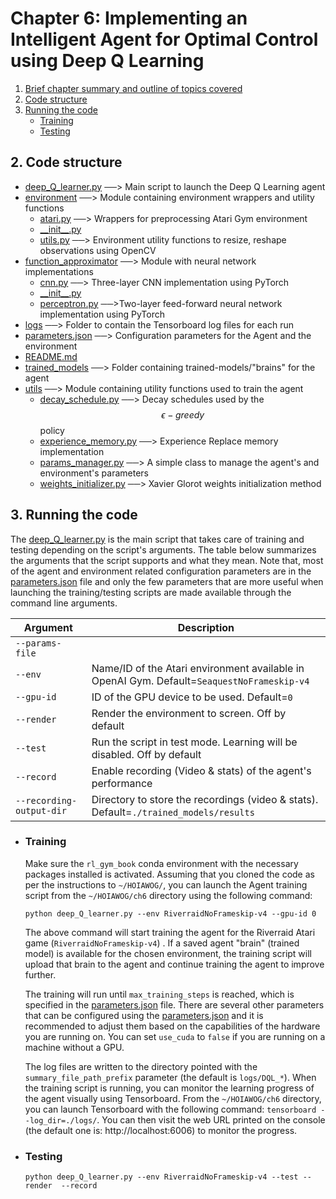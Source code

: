 # Chapter 6: Implementing an Intelligent Agent for Optimal Control using Deep Q Learning

1. [Brief chapter summary and outline of topics covered]()
2. [Code structure](#2-code-structure)
3. [Running the code](#3-running-the-code)
   - [Training](#training)
   - [Testing](#testing)

## 2. Code structure

       
* [deep_Q_learner.py](./deep_Q_learner.py)  ──> Main script to launch the Deep Q Learning agent
 * [environment](./environment)  ──> Module containing environment wrappers and utility functions
   * [atari.py](./environment/atari.py)  ──> Wrappers for preprocessing Atari Gym environment
   * [\_\_init__.py](./environment/__init__.py)  
   * [utils.py](./environment/utils.py)  ──>  Environment utility functions to resize, reshape observations using OpenCV
 * [function_approximator](./function_approximator)  ──> Module with neural network implementations
   * [cnn.py](./function_approximator/cnn.py)  ──> Three-layer CNN implementation using PyTorch
   * [\_\_init__.py](./function_approximator/__init__.py)  
   * [perceptron.py](./function_approximator/perceptron.py)  ──>Two-layer feed-forward neural network implementation using PyTorch
 * [logs](./logs)  ──> Folder to contain the Tensorboard log files for each run
 * [parameters.json](./parameters.json)  ──> Configuration parameters for the Agent and the environment
 * [README.md](./README.md)
 * [trained_models](./trained_models)  ──> Folder containing trained-models/"brains" for the agent
 * [utils](./utils)  ──>  Module containing utility functions used to train the agent
     * [decay_schedule.py](./utils/decay_schedule.py)  ──> Decay schedules used by the $$\epsilon-greedy$$  policy
     * [experience_memory.py](./utils/experience_memory.py)  ──> Experience Replace memory implementation
     * [params_manager.py](./utils/params_manager.py)  ──> A simple class to manage the agent's and environment's parameters
     * [weights_initializer.py](./utils/weights_initializer.py)  ──> Xavier Glorot weights initialization method
## 3. Running the code

The [deep_Q_learner.py](./deep_Q_learner.py) is the main script that takes care of training and testing depending on the script's arguments. The table below summarizes the arguments that the script supports and what they mean. Note that, most of the agent and environment related configuration parameters are in the [parameters.json](parameters.json) file and only the few parameters that are more useful when launching the training/testing scripts are made available through the command line arguments.

| Argument                 | Description                                                  |
| ------------------------ | ------------------------------------------------------------ |
| `--params-file`          |                                                              |
| `--env`                  | Name/ID of the Atari environment available in OpenAI Gym. Default=`SeaquestNoFrameskip-v4` |
| `--gpu-id`               | ID of the GPU device to be used. Default=`0`                 |
| `--render`               | Render the environment to screen. Off by default             |
| `--test`                 | Run the script in test mode. Learning will be disabled. Off by default |
| `--record`               | Enable recording (Video & stats) of the agent's performance  |
| `--recording-output-dir` | Directory to store the recordings (video & stats). Default=`./trained_models/results` |




- ### Training

  Make sure the `rl_gym_book` conda environment with the necessary packages installed is activated. Assuming that you cloned the code as per the instructions to `~/HOIAWOG/`,  you can launch the Agent training script from the `~/HOIAWOG/ch6` directory using the following command:

  `python deep_Q_learner.py --env RiverraidNoFrameskip-v4 --gpu-id 0` 

   The above command will start training the agent for the Riverraid Atari game (`RiverraidNoFrameskip-v4`) . If a saved agent "brain" (trained model) is available for the chosen environment, the training script will upload that brain to the agent and continue training the agent to improve further.

  The training will run until `max_training_steps` is reached, which is specified in the [parameters.json](./parameters.json) file. There are several other parameters that can be configured using the [parameters.json](./parameters.json)  and it is recommended to adjust them based on the capabilities of the hardware you are running on. You can set `use_cuda` to `false` if you are running on a machine without a GPU.

  The log files are written to the directory pointed with the `summary_file_path_prefix` parameter (the default is `logs/DQL_*`). When the training script is running, you can monitor the learning progress of the agent visually using Tensorboard. From the `~/HOIAWOG/ch6` directory, you can launch Tensorboard with the following command: `tensorboard --log_dir=./logs/`. You can then visit the web URL printed on the console (the default one is: http://localhost:6006) to monitor the progress.


- ### Testing

  `python deep_Q_learner.py --env RiverraidNoFrameskip-v4 --test --render  --record`